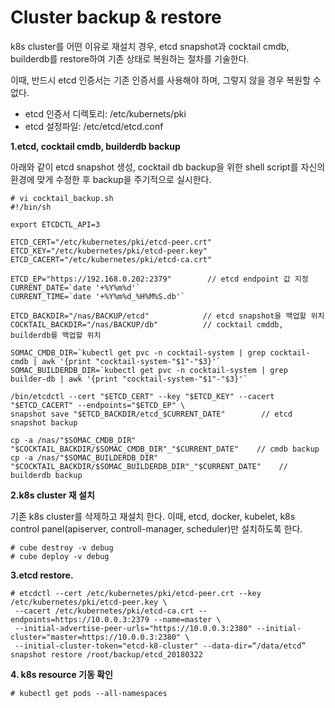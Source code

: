 # Cluster backup & restore

k8s cluster를 어떤 이유로 재설치 경우, etcd snapshot과 cocktail cmdb, builderdb를 restore하여 기존 상태로 복원하는 절차를 기술한다.

이때, 반드시 etcd 인증서는 기존 인증서를 사용해야 하며, 그렇지 않을 경우 복원할 수 없다.

* etcd 인증서 디렉토리: /etc/kubernets/pki
* etcd 설정파일: /etc/etcd/etcd.conf

**1.etcd, cocktail cmdb, builderdb backup**

아래와 같이 etcd snapshot 생성, cocktail db backup을 위한 shell script를 자신의 환경에 맞게 수정한 후 backup을 주기적으로 실시한다.

    # vi cocktail_backup.sh
    #!/bin/sh

    export ETCDCTL_API=3

    ETCD_CERT="/etc/kubernetes/pki/etcd-peer.crt"
    ETCD_KEY="/etc/kubernetes/pki/etcd-peer.key"
    ETCD_CACERT="/etc/kubernetes/pki/etcd-ca.crt"

    ETCD_EP="https://192.168.0.202:2379"        // etcd endpoint 값 지정
    CURRENT_DATE=`date '+%Y%m%d'`
    CURRENT_TIME=`date '+%Y%m%d_%H%M%S.db'`

    ETCD_BACKDIR="/nas/BACKUP/etcd"            // etcd snapshot을 백업할 위치
    COCKTAIL_BACKDIR="/nas/BACKUP/db"          // cocktail cmddb, builderdb를 백업할 위치

    SOMAC_CMDB_DIR=`kubectl get pvc -n cocktail-system | grep cocktail-cmdb | awk '{print "cocktail-system-"$1"-"$3}'`
    SOMAC_BUILDERDB_DIR=`kubectl get pvc -n cocktail-system | grep builder-db | awk '{print "cocktail-system-"$1"-"$3}'`

    /bin/etcdctl --cert "$ETCD_CERT" --key "$ETCD_KEY" --cacert "$ETCD_CACERT" --endpoints="$ETCD_EP" \
    snapshot save "$ETCD_BACKDIR/etcd_$CURRENT_DATE"        // etcd snapshot backup

    cp -a /nas/"$SOMAC_CMDB_DIR" "$COCKTAIL_BACKDIR/$SOMAC_CMDB_DIR"_"$CURRENT_DATE"    // cmdb backup
    cp -a /nas/"$SOMAC_BUILDERDB_DIR" "$COCKTAIL_BACKDIR/$SOMAC_BUILDERDB_DIR"_"$CURRENT_DATE"    // builderdb backup

**2.k8s cluster 재 설치**

기존 k8s cluster를 삭제하고 재설치 한다. 이때, etcd, docker, kubelet, k8s control panel\(apiserver, controll-manager, scheduler\)만 설치하도록 한다.

```
# cube destroy -v debug
# cube deploy -v debug
```

**3.etcd restore.**

```
# etcdctl --cert /etc/kubernetes/pki/etcd-peer.crt --key /etc/kubernetes/pki/etcd-peer.key \
 --cacert /etc/kubernetes/pki/etcd-ca.crt --endpoints=https://10.0.0.3:2379 --name=master \
 --initial-advertise-peer-urls="https://10.0.0.3:2380" --initial-cluster="master=https://10.0.0.3:2380" \
 --initial-cluster-token="etcd-k8-cluster" --data-dir=“/data/etcd” snapshot restore /root/backup/etcd_20180322
```

**4. k8s resource 기동 확인**

```
# kubectl get pods --all-namespaces

```



